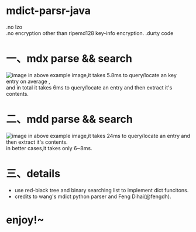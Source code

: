 # mdict-parsr-java
.no lzo  
.no encryption other than ripemd128 key-info encryption.
.durty code
# 一、mdx parse && search
![image](https://github.com/KnIfER/mdict-parsr-java/raw/master/screenshot/Screenshot1.png)
in above example image,it takes 5.8ms to query/locate an key entry on average ,  
and in total it takes 6ms to query/locate an entry and then extract it's contents.

# 二、mdd parse && search
![image](https://github.com/KnIfER/mdict-parsr-java/raw/master/screenshot/Screenshot2.png)
in above example image,it takes 24ms to query/locate an entry and then extract it's contents.  
in better cases,it takes only 6~8ms.  

# 三、details
* use red-black tree and binary searching list to implement dict funcitons.  
* credits to wang's mdict python parser and Feng Dihai(@fengdh).  

# enjoy!~